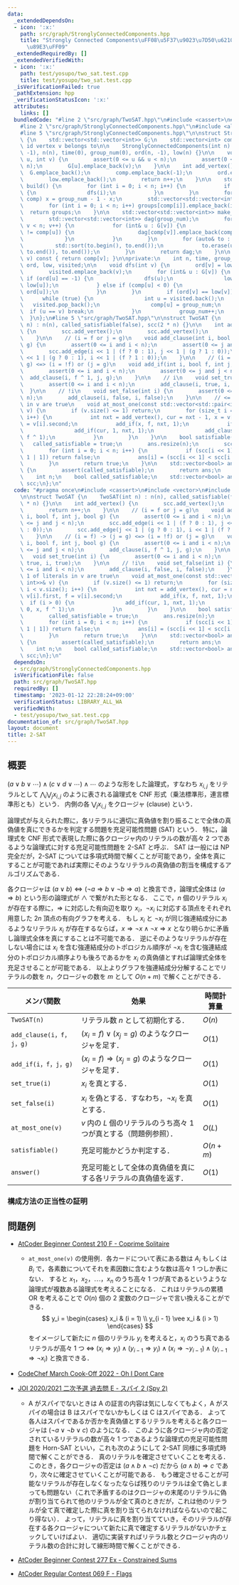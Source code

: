 ```yaml
---
data:
  _extendedDependsOn:
  - icon: ':x:'
    path: src/graph/StronglyConnectedComponents.hpp
    title: "Strongly Connected Components\uFF08\u5F37\u9023\u7D50\u6210\u5206\u5206\
      \u89E3\uFF09"
  _extendedRequiredBy: []
  _extendedVerifiedWith:
  - icon: ':x:'
    path: test/yosupo/two_sat.test.cpp
    title: test/yosupo/two_sat.test.cpp
  _isVerificationFailed: true
  _pathExtension: hpp
  _verificationStatusIcon: ':x:'
  attributes:
    links: []
  bundledCode: "#line 2 \"src/graph/TwoSAT.hpp\"\n#include <cassert>\n#include <vector>\n\
    #line 2 \"src/graph/StronglyConnectedComponents.hpp\"\n#include <algorithm>\n\
    #line 5 \"src/graph/StronglyConnectedComponents.hpp\"\n\nstruct StronglyConnectedComponents\
    \ {\n    std::vector<std::vector<int>> G;\n    std::vector<int> comp;  // component\
    \ id vertex v belongs to\n\n    StronglyConnectedComponents(int n) : G(n), comp(n,\
    \ -1), n(n), time(0), group_num(0), ord(n, -1), low(n) {}\n\n    void add_edge(int\
    \ u, int v) {\n        assert(0 <= u && u < n);\n        assert(0 <= v && v <\
    \ n);\n        G[u].emplace_back(v);\n    }\n\n    int add_vertex() {\n      \
    \  G.emplace_back();\n        comp.emplace_back(-1);\n        ord.emplace_back(-1);\n\
    \        low.emplace_back();\n        return n++;\n    }\n\n    std::vector<std::vector<int>>\
    \ build() {\n        for (int i = 0; i < n; i++) {\n            if (ord[i] < 0)\
    \ {\n                dfs(i);\n            }\n        }\n        for (int& x :\
    \ comp) x = group_num - 1 - x;\n        std::vector<std::vector<int>> groups(group_num);\n\
    \        for (int i = 0; i < n; i++) groups[comp[i]].emplace_back(i);\n      \
    \  return groups;\n    }\n\n    std::vector<std::vector<int>> make_graph() {\n\
    \        std::vector<std::vector<int>> dag(group_num);\n        for (int v = 0;\
    \ v < n; v++) {\n            for (int& u : G[v]) {\n                if (comp[v]\
    \ != comp[u]) {\n                    dag[comp[v]].emplace_back(comp[u]);\n   \
    \             }\n            }\n        }\n        for (auto& to : dag) {\n  \
    \          std::sort(to.begin(), to.end());\n            to.erase(unique(to.begin(),\
    \ to.end()), to.end());\n        }\n        return dag;\n    }\n\n    int operator[](int\
    \ v) const { return comp[v]; }\n\nprivate:\n    int n, time, group_num;\n    std::vector<int>\
    \ ord, low, visited;\n\n    void dfs(int v) {\n        ord[v] = low[v] = time++;\n\
    \        visited.emplace_back(v);\n        for (int& u : G[v]) {\n           \
    \ if (ord[u] == -1) {\n                dfs(u);\n                low[v] = std::min(low[v],\
    \ low[u]);\n            } else if (comp[u] < 0) {\n                low[v] = std::min(low[v],\
    \ ord[u]);\n            }\n        }\n        if (ord[v] == low[v]) {\n      \
    \      while (true) {\n                int u = visited.back();\n             \
    \   visited.pop_back();\n                comp[u] = group_num;\n              \
    \  if (u == v) break;\n            }\n            group_num++;\n        }\n  \
    \  }\n};\n#line 5 \"src/graph/TwoSAT.hpp\"\n\nstruct TwoSAT {\n    TwoSAT(int\
    \ n) : n(n), called_satisfiable(false), scc(2 * n) {}\n\n    int add_vertex()\
    \ {\n        scc.add_vertex();\n        scc.add_vertex();\n        return n++;\n\
    \    }\n\n    // (i = f or j = g)\n    void add_clause(int i, bool f, int j, bool\
    \ g) {\n        assert(0 <= i and i < n);\n        assert(0 <= j and j < n);\n\
    \        scc.add_edge(i << 1 | (f ? 0 : 1), j << 1 | (g ? 1 : 0));\n        scc.add_edge(j\
    \ << 1 | (g ? 0 : 1), i << 1 | (f ? 1 : 0));\n    }\n\n    // (i = f) -> (j =\
    \ g) <=> (i = !f) or (j = g)\n    void add_if(int i, bool f, int j, bool g) {\n\
    \        assert(0 <= i and i < n);\n        assert(0 <= j and j < n);\n      \
    \  add_clause(i, f ^ 1, j, g);\n    }\n\n    // i\n    void set_true(int i) {\n\
    \        assert(0 <= i and i < n);\n        add_clause(i, true, i, true);\n  \
    \  }\n\n    // !i\n    void set_false(int i) {\n        assert(0 <= i and i <\
    \ n);\n        add_clause(i, false, i, false);\n    }\n\n    // <= 1 of literals\
    \ in v are true\n    void at_most_one(const std::vector<std::pair<int, int>>&\
    \ v) {\n        if (v.size() <= 1) return;\n        for (size_t i = 0; i < v.size();\
    \ i++) {\n            int nxt = add_vertex(), cur = nxt - 1, x = v[i].first, f\
    \ = v[i].second;\n            add_if(x, f, nxt, 1);\n            if (i > 0) {\n\
    \                add_if(cur, 1, nxt, 1);\n                add_clause(cur, 0, x,\
    \ f ^ 1);\n            }\n        }\n    }\n\n    bool satisfiable() {\n     \
    \   called_satisfiable = true;\n        ans.resize(n);\n        scc.build();\n\
    \        for (int i = 0; i < n; i++) {\n            if (scc[i << 1] == scc[i <<\
    \ 1 | 1]) return false;\n            ans[i] = (scc[i << 1] < scc[i << 1 | 1]);\n\
    \        }\n        return true;\n    }\n\n    std::vector<bool> answer() const\
    \ {\n        assert(called_satisfiable);\n        return ans;\n    }\n\nprivate:\n\
    \    int n;\n    bool called_satisfiable;\n    std::vector<bool> ans;\n    StronglyConnectedComponents\
    \ scc;\n};\n"
  code: "#pragma once\n#include <cassert>\n#include <vector>\n#include \"StronglyConnectedComponents.hpp\"\
    \n\nstruct TwoSAT {\n    TwoSAT(int n) : n(n), called_satisfiable(false), scc(2\
    \ * n) {}\n\n    int add_vertex() {\n        scc.add_vertex();\n        scc.add_vertex();\n\
    \        return n++;\n    }\n\n    // (i = f or j = g)\n    void add_clause(int\
    \ i, bool f, int j, bool g) {\n        assert(0 <= i and i < n);\n        assert(0\
    \ <= j and j < n);\n        scc.add_edge(i << 1 | (f ? 0 : 1), j << 1 | (g ? 1\
    \ : 0));\n        scc.add_edge(j << 1 | (g ? 0 : 1), i << 1 | (f ? 1 : 0));\n\
    \    }\n\n    // (i = f) -> (j = g) <=> (i = !f) or (j = g)\n    void add_if(int\
    \ i, bool f, int j, bool g) {\n        assert(0 <= i and i < n);\n        assert(0\
    \ <= j and j < n);\n        add_clause(i, f ^ 1, j, g);\n    }\n\n    // i\n \
    \   void set_true(int i) {\n        assert(0 <= i and i < n);\n        add_clause(i,\
    \ true, i, true);\n    }\n\n    // !i\n    void set_false(int i) {\n        assert(0\
    \ <= i and i < n);\n        add_clause(i, false, i, false);\n    }\n\n    // <=\
    \ 1 of literals in v are true\n    void at_most_one(const std::vector<std::pair<int,\
    \ int>>& v) {\n        if (v.size() <= 1) return;\n        for (size_t i = 0;\
    \ i < v.size(); i++) {\n            int nxt = add_vertex(), cur = nxt - 1, x =\
    \ v[i].first, f = v[i].second;\n            add_if(x, f, nxt, 1);\n          \
    \  if (i > 0) {\n                add_if(cur, 1, nxt, 1);\n                add_clause(cur,\
    \ 0, x, f ^ 1);\n            }\n        }\n    }\n\n    bool satisfiable() {\n\
    \        called_satisfiable = true;\n        ans.resize(n);\n        scc.build();\n\
    \        for (int i = 0; i < n; i++) {\n            if (scc[i << 1] == scc[i <<\
    \ 1 | 1]) return false;\n            ans[i] = (scc[i << 1] < scc[i << 1 | 1]);\n\
    \        }\n        return true;\n    }\n\n    std::vector<bool> answer() const\
    \ {\n        assert(called_satisfiable);\n        return ans;\n    }\n\nprivate:\n\
    \    int n;\n    bool called_satisfiable;\n    std::vector<bool> ans;\n    StronglyConnectedComponents\
    \ scc;\n};\n"
  dependsOn:
  - src/graph/StronglyConnectedComponents.hpp
  isVerificationFile: false
  path: src/graph/TwoSAT.hpp
  requiredBy: []
  timestamp: '2023-01-12 22:28:24+09:00'
  verificationStatus: LIBRARY_ALL_WA
  verifiedWith:
  - test/yosupo/two_sat.test.cpp
documentation_of: src/graph/TwoSAT.hpp
layout: document
title: 2-SAT
---
```


## 概要
$(a \vee b \vee \cdots) \wedge (c \vee d \vee \cdots) \wedge \cdots$ のような形をした論理式，すなわち $x_{i,j}$ をリテラルとして $\bigwedge_i \bigvee_j x_{i,j}$ のように表される論理式を CNF 形式（乗法標準形，連言標準形とも）という．
内側の各 $\bigvee_j x_{i,j}$ をクロージャ (clause) という．

論理式が与えられた際に，各リテラルに適切に真偽値を割り振ることで全体の真偽値を真にできるかを判定する問題を充足可能性問題 (SAT) という．
特に，論理式を CNF 形式で表現した際に各クロージャ内のリテラルの数が高々 2 つであるような論理式に対する充足可能性問題を 2-SAT と呼ぶ．
SAT は一般には NP 完全だが，2-SAT については多項式時間で解くことが可能であり，全体を真にすることが可能であれば実際にそのようなリテラルの真偽値の割当を構成するアルゴリズムである．

各クロージャは $(a \vee b) \iff (\neg a \Rightarrow b \vee \neg b \Rightarrow a)$ と換言でき，論理式全体は $(a \Rightarrow b)$ という形の論理式が $\wedge$ で繋がれた形となる．
ここで，$n$ 個のリテラル $x_i$ が存在する際に，$\Rightarrow$ に対応した有向辺を取り $x_i，\neg x_i$ に対応する頂点をそれぞれ用意した $2 n$ 頂点の有向グラフを考える．
もし $x_i$ と $\neg x_i$ が同じ強連結成分にあるようなリテラル $x_i$ が存在するならば，$x \Rightarrow \neg x \wedge \neg x \Rightarrow x$ となり明らかに矛盾し論理式全体を真にすることは不可能である．
逆にそのようなリテラルが存在しない場合には $x_i$ を含む強連結成分のトポロジカル順序が $\neg x_i$ を含む強連結成分のトポロジカル順序よりも後ろであるかを $x_i$ の真偽値とすれば論理式全体を充足させることが可能である．
以上よりグラフを強連結成分分解することでリテラルの数を $n$，クロージャの数を $m$ として $O(n + m)$ で解くことができる．

| メンバ関数               | 効果                                                               | 時間計算量 |
| ------------------------ | ------------------------------------------------------------------ | ---------- |
| `TwoSAT(n)`              | リテラル数 $n$ として初期化する．                                  | $O(n)$     |
| `add_clause(i，f，j，g)` | $(x_i = f) \vee (x_j = g)$ のようなクロージャを足す．              | $O(1)$     |
| `add_if(i，f，j，g)`     | $(x_i = f) \Rightarrow (x_j = g)$ のようなクロージャを足す．       | $O(1)$     |
| `set_true(i)`            | $x_i$ を真とする．                                                 | $O(1)$     |
| `set_false(i)`           | $x_i$ を偽とする．すなわち，$\neg x_i$ を真とする．                | $O(1)$     |
| `at_most_one(v)`         | $v$ 内の $L$ 個のリテラルのうち高々 1 つが真とする（問題例参照）． | $O(L)$     |
| `satisfiable()`          | 充足可能かどうか判定する．                                         | $O(n + m)$ |
| `answer()`               | 充足可能として全体の真偽値を真にする各リテラルの真偽値を返す．     | $O(1)$     |

### 構成方法の正当性の証明
## 問題例
- [AtCoder Beginner Contest 210 F - Coprime Solitaire](https://atcoder.jp/contests/abc210/tasks/abc210_f)
  - `at_most_one(v)` の使用例．各カードについて表にある数は $A_i$ もしくは $B_i$ で，各素数についてそれを素因数に含むような数は高々 1 つしか表にない．
  すると $x_1，x_2，\cdots，x_n$ のうち高々 1 つが真であるというような論理式が複数ある論理式を考えることになる．
  これはリテラルの累積 OR を考えることで $O(n)$ 個の 2 変数のクロージャで言い換えることができる．
  $$ y_i = \begin{cases}
    x_i                     & (i = 1) \\
    y_{i - 1} \vee x_i      & (i > 1)
  \end{cases} $$
  をイメージして新たに $n$ 個のリテラル $y_i$ を考えると，$x_i$ のうち真であるリテラルが高々 1 つ $\iff$ $(x_i \Rightarrow y_i) \wedge (y_{i - 1} \Rightarrow y_i) \wedge (x_i \Rightarrow \neg y_{i - 1}) \wedge (y_{i - 1} \Rightarrow \neg x_i)$ と換言できる．

- [CodeChef March Cook-Off 2022 - Oh I Dont Care](https://www.codechef.com/COOK139A/problems/OH1DCARE)

- [JOI 2020/2021 二次予選 過去問 E - スパイ 2 (Spy 2)](https://atcoder.jp/contests/joi2021yo2/tasks/joi2021_yo2_e)
  - A がスパイでないときは A の証言の内容は気にしなくてもよく，A がスパイの場合は B はスパイでないかもしくは C はスパイである．
  よって各人はスパイであるか否かを真偽値とするリテラルを考えると各クロージャは $(\neg a \vee \neg b \vee c)$ のようになる．
  このように各クロージャ内の否定されているリテラルの数が高々 1 つであるような論理式の充足可能性問題を Horn-SAT といい，これも次のようにして 2-SAT 同様に多項式時間で解くことができる．
  真のリテラルを確定させていくことを考える．
  このとき，各クロージャの否定は $(a \wedge b \wedge \neg c)$ だから $(a \wedge b) \Rightarrow c$ であり，次々に確定させていくことが可能である．
  もう確定させることが可能なリテラルが存在しなくなったならば残りのリテラルは全て偽としまっても問題ない（これで矛盾するのはクロージャの末尾のリテラルに偽が割り当てられて他のリテラルが全て真のときだが，これは他のリテラルが全て真で確定した際に真を割り当てられなければならないので起こり得ない）．
  よって，リテラルに真を割り当てていき，そのリテラルが存在する各クロージャについて新たに真で確定するリテラルがないかチェックしていけばよい．
  適切に実装すればリテラル数とクロージャ内のリテラル数の合計に対して線形時間で解くことができる．

- [AtCoder Beginner Contest 277 Ex - Constrained Sums](https://atcoder.jp/contests/abc277/tasks/abc277_h)

- [AtCoder Regular Contest 069 F - Flags](https://atcoder.jp/contests/arc069/tasks/arc069_d)